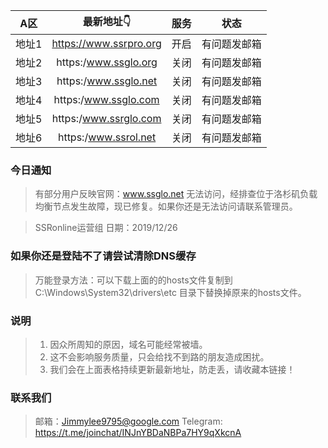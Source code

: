 | A区 | 最新地址👇 | 服务 | 状态 |
| :----: | :----: | :----: | :----: |
| 地址1 | https://www.ssrpro.org| 开启| 有问题发邮箱 |
| 地址2 | https:/www.ssglo.org| 关闭| 有问题发邮箱 | 
| 地址3 | https:/www.ssglo.net| 关闭| 有问题发邮箱 | 
| 地址4 | https:/www.ssglo.com| 关闭| 有问题发邮箱 | 
| 地址5 | https:/www.ssrglo.com| 关闭| 有问题发邮箱 | 
| 地址6 | https:/www.ssrol.net| 关闭| 有问题发邮箱 | 

### 今日通知
> 有部分用户反映官网：www.ssglo.net 无法访问，经排查位于洛杉矶负载均衡节点发生故障，现已修复。如果你还是无法访问请联系管理员。

> SSRonline运营组
> 日期：2019/12/26

### 如果你还是登陆不了请尝试清除DNS缓存

> 万能登录方法：可以下载上面的的hosts文件复制到C:\Windows\System32\drivers\etc 目录下替换掉原来的hosts文件。

### 说明

> 1. 因众所周知的原因，域名可能经常被墙。
> 2. 这不会影响服务质量，只会给找不到路的朋友造成困扰。
> 3. 我们会在上面表格持续更新最新地址，防走丢，请收藏本链接！

### 联系我们

> 邮箱：Jimmylee9795@google.com
> Telegram: https://t.me/joinchat/INJnYBDaNBPa7HY9qXkcnA